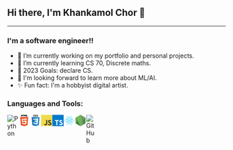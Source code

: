 ## Hi there, I'm Khankamol Chor 👋
___

### I'm a software engineer!!

- 🔭 I’m currently working on my portfolio and personal projects.
- 🌱 I’m currently learning CS 70, Discrete maths.
- 🥂 2023 Goals: declare CS.
- 🤔 I'm looking forward to learn more about ML/AI. 
- ✨ Fun fact: I'm a hobbyist digital artist.

### Languages and Tools:
<img align="left" alt="Python" width="26px" src="https://s3.dualstack.us-east-2.amazonaws.com/pythondotorg-assets/media/psf/trademarks-faq/Python-logo-notext-rotate-flip.png" />
<img align="left" alt="HTML5" width="26px" src="https://raw.githubusercontent.com/github/explore/80688e429a7d4ef2fca1e82350fe8e3517d3494d/topics/html/html.png" />
<img align="left" alt="CSS3" width="26px" src="https://raw.githubusercontent.com/github/explore/80688e429a7d4ef2fca1e82350fe8e3517d3494d/topics/css/css.png" />
<img align="left" alt="JavaScript" width="26px" src="https://raw.githubusercontent.com/github/explore/80688e429a7d4ef2fca1e82350fe8e3517d3494d/topics/javascript/javascript.png" />
<img align="left" alt="TypeScript" width="26px" src="https://raw.githubusercontent.com/github/explore/80688e429a7d4ef2fca1e82350fe8e3517d3494d/topics/typescript/typescript.png" />
<img align="left" alt="React" width="26px" src="https://raw.githubusercontent.com/github/explore/80688e429a7d4ef2fca1e82350fe8e3517d3494d/topics/react/react.png" />
<img align="left" alt="Node.js" width="26px" src="https://raw.githubusercontent.com/github/explore/80688e429a7d4ef2fca1e82350fe8e3517d3494d/topics/nodejs/nodejs.png" />
<img align="left" alt="GitHub" width="26px" src="https://github.githubassets.com/images/modules/logos_page/GitHub-Mark.png" />

